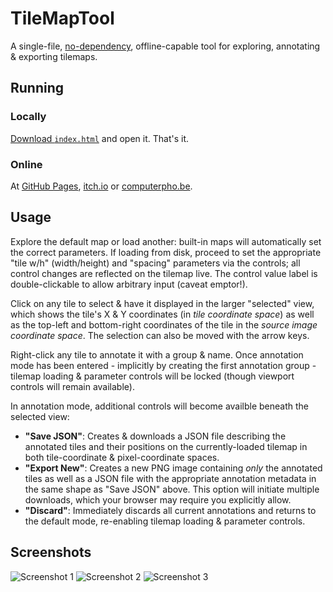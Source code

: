 # TileMapTool

A single-file, [no-dependency](http://vanilla-js.com/), offline-capable tool for exploring, annotating & exporting tilemaps.

## Running

### Locally

[Download `index.html`](https://raw.githubusercontent.com/rpj/tmt/main/index.html) and open it. That's it.

### Online

At [GitHub Pages](https://rpj.github.io/tmt/), [itch.io](https://rpjsf.itch.io/tmt/) or [computerpho.be](https://tmt.computerpho.be/).

<!-- The "Usage" section must be pure HTML to allow pulling it into the tool directly -->
## Usage

<p>Explore the default map or load another: built-in maps will automatically set the correct parameters. If loading from disk, proceed to set the appropriate "tile w/h" (width/height) and "spacing" parameters via the controls; all control changes are reflected on the tilemap live. The control value label is double-clickable to allow arbitrary input (caveat emptor!).</p>

<p>Click on any tile to select & have it displayed in the larger "selected" view, which shows the tile's X & Y coordinates (in <i>tile coordinate space</i>) as well as the top-left and bottom-right coordinates of the tile in the <i>source image coordinate space</i>. The selection can also be moved with the arrow keys.</p>

<p>Right-click any tile to annotate it with a group & name. Once annotation mode has been entered - implicitly by creating the first annotation group - tilemap loading & parameter controls will be locked (though viewport controls will remain available).</p>

<p>In annotation mode, additional controls will become availble beneath the selected view:</p>

<ul>
<li><b>"Save JSON"</b>: Creates & downloads a JSON file describing the annotated tiles and their positions on the currently-loaded tilemap in both tile-coordinate & pixel-coordinate spaces.</li>
<li><b>"Export New"</b>: Creates a new PNG image containing <i>only</i> the annotated tiles as well as a JSON file with the appropriate annotation metadata in the same shape as "Save JSON" above. This option will initiate multiple downloads, which your browser may require you explicitly allow.</li>
<li><b>"Discard"</b>: Immediately discards all current annotations and returns to the default mode, re-enabling tilemap loading & parameter controls.</li>
</ul>

## Screenshots

![Screenshot 1](https://tmt.computerpho.be/ss1.png)
![Screenshot 2](https://tmt.computerpho.be/ss2.png)
![Screenshot 3](https://tmt.computerpho.be/ss3.png)